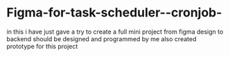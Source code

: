 # Figma-for-task-scheduler--cronjob-

in this i have just gave a try to create a full mini project from figma design to backend should be designed and programmed by me also created prototype for this project
